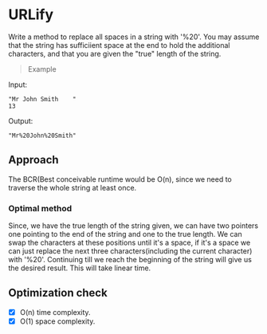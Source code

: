 # URLify
Write a method to replace all spaces in a string with '%20'. You may assume that the string has sufficiient space at the end to hold the additional characters, and that you are given the "true" length of the string.

> Example

Input:
```
"Mr John Smith    "
13
```
Output:
```
"Mr%20John%20Smith"
```

## Approach
The BCR(Best conceivable runtime would be O(n), since we need to traverse the whole string at least once.

### Optimal method
Since, we have the true length of the string given, we can have two pointers one pointing to the end of the string and one to the true length. We can swap the characters at these positions until it's a space, if it's a space we can just replace the next three characters(including the current character) with '%20'. Continuing till we reach the beginning of the string will give us the desired result. This will take linear time.

## Optimization check
- [x] O(n) time complexity.
- [x] O(1) space complexity.  